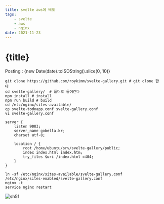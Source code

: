 ```yaml
---
title: svelte aws에 배포
tags: 
    - svelte 
    - aws 
    - nginx 
date: 2021-11-23
---
```

# {title}
Posting : {new Date(date).toISOString().slice(0, 10)}

<div class="markdown-body">

```
git clone https://github.com/roykimm/svelte-gallery.git # git clone 한다
cd svelte-gallery/  # 폴더로 들어간다
npm install # install
npm run build # build
cd /etc/nginx/sites-available/ 
cp svelte-todoapp.conf svelte-gallery.conf 
vi svelte-gallery.conf 

server {
    listen 9003;
    server_name gobella.kr;
    charset utf-8;

    location / {
        root /home/ubuntu/srv/svelte-gallery/public;
        index index.html index.htm;
        try_files $uri /index.html =404;
    }
}

ln -sf /etc/nginx/sites-available/svelte-gallery.conf /etc/nginx/sites-enabled/svelte-gallery.conf
nginx -t
service nginx restart
```

![](/img/sh51.png "sh51")

</div>